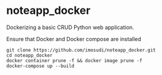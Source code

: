 # noteapp_docker
Dockerizing a basic CRUD Python web application.

Ensure that Docker and Docker compose are installed

	git clone https://github.com/imosudi/noteapp_docker.git
	cd noteapp_docker
	docker container prune -f && docker image prune -f
	docker-compose up --build 

